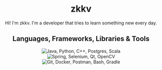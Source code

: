 <!-- Animated version -->
<!--
<div align="center" >
    <img src="https://readme-typing-svg.demolab.com?font=JetBrains+Mono&weight=300&size=40&pause=1000&color=2DBA4E&center=true&vCenter=true&width=435&lines=zkkv" alt="Typing SVG" />
</div>
-->

<!-- Plain version -->
<h1 align="center">zkkv</h1>

<p align="center">Hi! I'm zkkv. I'm a developer that tries to learn something new every day.</p>

<h2 align="center">Languages, Frameworks, Libraries & Tools</h2>

<!-- Three lines -->
<div align="center">
  <img alt="Java, Python, C++, Postgres, Scala"
    src="https://skillicons.dev/icons?i=java,python,cpp,postgres,scala" /><br/>
  <img alt="Spring, Selenium, Qt, OpenCV"
    src="https://skillicons.dev/icons?i=spring,selenium,qt,opencv" /><br/>
  <img alt="Git, Docker, Postman, Bash, Gradle"
    src="https://skillicons.dev/icons?i=git,docker,postman,bash,gradle" /><br/>
</div>

<!-- Four lines -->
<!--
<div align="center">
  <img src="https://skillicons.dev/icons?i=java,python,cpp,postgres,scala" /><br/>
  <img src="https://skillicons.dev/icons?i=spring,selenium,qt" /><br/>
  <img src="https://skillicons.dev/icons?i=opencv" /><br/>
  <img src="https://skillicons.dev/icons?i=git,docker,postman,bash,gradle" /><br/>
</div>
-->

